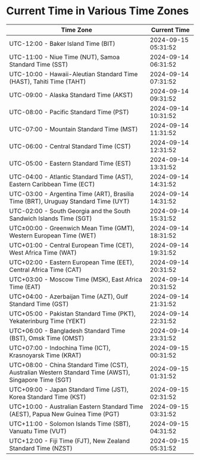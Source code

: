 # Current Time in Various Time Zones

| Time Zone | Current Time |
|-----------|--------------|
| UTC-12:00 - Baker Island Time (BIT) | 2024-09-15 05:31:52 |
| UTC-11:00 - Niue Time (NUT), Samoa Standard Time (SST) | 2024-09-14 06:31:52 |
| UTC-10:00 - Hawaii-Aleutian Standard Time (HAST), Tahiti Time (TAHT) | 2024-09-14 07:31:52 |
| UTC-09:00 - Alaska Standard Time (AKST) | 2024-09-14 09:31:52 |
| UTC-08:00 - Pacific Standard Time (PST) | 2024-09-14 10:31:52 |
| UTC-07:00 - Mountain Standard Time (MST) | 2024-09-14 11:31:52 |
| UTC-06:00 - Central Standard Time (CST) | 2024-09-14 12:31:52 |
| UTC-05:00 - Eastern Standard Time (EST) | 2024-09-14 13:31:52 |
| UTC-04:00 - Atlantic Standard Time (AST), Eastern Caribbean Time (ECT) | 2024-09-14 14:31:52 |
| UTC-03:00 - Argentina Time (ART), Brasília Time (BRT), Uruguay Standard Time (UYT) | 2024-09-14 14:31:52 |
| UTC-02:00 - South Georgia and the South Sandwich Islands Time (SGT) | 2024-09-14 15:31:52 |
| UTC±00:00 - Greenwich Mean Time (GMT), Western European Time (WET) | 2024-09-14 18:31:52 |
| UTC+01:00 - Central European Time (CET), West Africa Time (WAT) | 2024-09-14 19:31:52 |
| UTC+02:00 - Eastern European Time (EET), Central Africa Time (CAT) | 2024-09-14 20:31:52 |
| UTC+03:00 - Moscow Time (MSK), East Africa Time (EAT) | 2024-09-14 20:31:52 |
| UTC+04:00 - Azerbaijan Time (AZT), Gulf Standard Time (GST) | 2024-09-14 21:31:52 |
| UTC+05:00 - Pakistan Standard Time (PKT), Yekaterinburg Time (YEKT) | 2024-09-14 22:31:52 |
| UTC+06:00 - Bangladesh Standard Time (BST), Omsk Time (OMST) | 2024-09-14 23:31:52 |
| UTC+07:00 - Indochina Time (ICT), Krasnoyarsk Time (KRAT) | 2024-09-15 00:31:52 |
| UTC+08:00 - China Standard Time (CST), Australian Western Standard Time (AWST), Singapore Time (SGT) | 2024-09-15 01:31:52 |
| UTC+09:00 - Japan Standard Time (JST), Korea Standard Time (KST) | 2024-09-15 02:31:52 |
| UTC+10:00 - Australian Eastern Standard Time (AEST), Papua New Guinea Time (PGT) | 2024-09-15 03:31:52 |
| UTC+11:00 - Solomon Islands Time (SBT), Vanuatu Time (VUT) | 2024-09-15 04:31:52 |
| UTC+12:00 - Fiji Time (FJT), New Zealand Standard Time (NZST) | 2024-09-15 05:31:52 |
